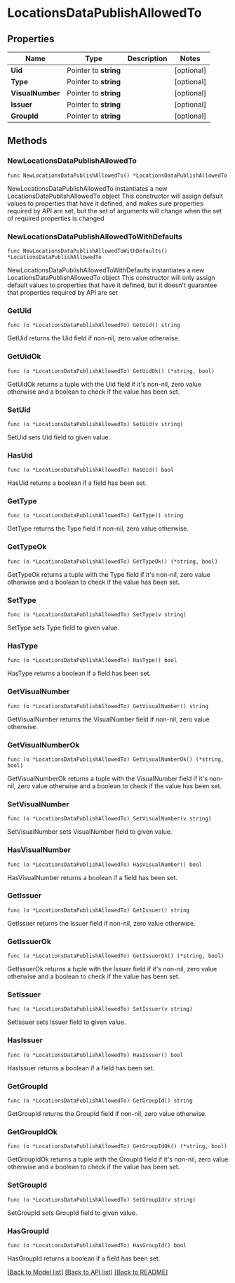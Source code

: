 # LocationsDataPublishAllowedTo

## Properties

Name | Type | Description | Notes
------------ | ------------- | ------------- | -------------
**Uid** | Pointer to **string** |  | [optional] 
**Type** | Pointer to **string** |  | [optional] 
**VisualNumber** | Pointer to **string** |  | [optional] 
**Issuer** | Pointer to **string** |  | [optional] 
**GroupId** | Pointer to **string** |  | [optional] 

## Methods

### NewLocationsDataPublishAllowedTo

`func NewLocationsDataPublishAllowedTo() *LocationsDataPublishAllowedTo`

NewLocationsDataPublishAllowedTo instantiates a new LocationsDataPublishAllowedTo object
This constructor will assign default values to properties that have it defined,
and makes sure properties required by API are set, but the set of arguments
will change when the set of required properties is changed

### NewLocationsDataPublishAllowedToWithDefaults

`func NewLocationsDataPublishAllowedToWithDefaults() *LocationsDataPublishAllowedTo`

NewLocationsDataPublishAllowedToWithDefaults instantiates a new LocationsDataPublishAllowedTo object
This constructor will only assign default values to properties that have it defined,
but it doesn't guarantee that properties required by API are set

### GetUid

`func (o *LocationsDataPublishAllowedTo) GetUid() string`

GetUid returns the Uid field if non-nil, zero value otherwise.

### GetUidOk

`func (o *LocationsDataPublishAllowedTo) GetUidOk() (*string, bool)`

GetUidOk returns a tuple with the Uid field if it's non-nil, zero value otherwise
and a boolean to check if the value has been set.

### SetUid

`func (o *LocationsDataPublishAllowedTo) SetUid(v string)`

SetUid sets Uid field to given value.

### HasUid

`func (o *LocationsDataPublishAllowedTo) HasUid() bool`

HasUid returns a boolean if a field has been set.

### GetType

`func (o *LocationsDataPublishAllowedTo) GetType() string`

GetType returns the Type field if non-nil, zero value otherwise.

### GetTypeOk

`func (o *LocationsDataPublishAllowedTo) GetTypeOk() (*string, bool)`

GetTypeOk returns a tuple with the Type field if it's non-nil, zero value otherwise
and a boolean to check if the value has been set.

### SetType

`func (o *LocationsDataPublishAllowedTo) SetType(v string)`

SetType sets Type field to given value.

### HasType

`func (o *LocationsDataPublishAllowedTo) HasType() bool`

HasType returns a boolean if a field has been set.

### GetVisualNumber

`func (o *LocationsDataPublishAllowedTo) GetVisualNumber() string`

GetVisualNumber returns the VisualNumber field if non-nil, zero value otherwise.

### GetVisualNumberOk

`func (o *LocationsDataPublishAllowedTo) GetVisualNumberOk() (*string, bool)`

GetVisualNumberOk returns a tuple with the VisualNumber field if it's non-nil, zero value otherwise
and a boolean to check if the value has been set.

### SetVisualNumber

`func (o *LocationsDataPublishAllowedTo) SetVisualNumber(v string)`

SetVisualNumber sets VisualNumber field to given value.

### HasVisualNumber

`func (o *LocationsDataPublishAllowedTo) HasVisualNumber() bool`

HasVisualNumber returns a boolean if a field has been set.

### GetIssuer

`func (o *LocationsDataPublishAllowedTo) GetIssuer() string`

GetIssuer returns the Issuer field if non-nil, zero value otherwise.

### GetIssuerOk

`func (o *LocationsDataPublishAllowedTo) GetIssuerOk() (*string, bool)`

GetIssuerOk returns a tuple with the Issuer field if it's non-nil, zero value otherwise
and a boolean to check if the value has been set.

### SetIssuer

`func (o *LocationsDataPublishAllowedTo) SetIssuer(v string)`

SetIssuer sets Issuer field to given value.

### HasIssuer

`func (o *LocationsDataPublishAllowedTo) HasIssuer() bool`

HasIssuer returns a boolean if a field has been set.

### GetGroupId

`func (o *LocationsDataPublishAllowedTo) GetGroupId() string`

GetGroupId returns the GroupId field if non-nil, zero value otherwise.

### GetGroupIdOk

`func (o *LocationsDataPublishAllowedTo) GetGroupIdOk() (*string, bool)`

GetGroupIdOk returns a tuple with the GroupId field if it's non-nil, zero value otherwise
and a boolean to check if the value has been set.

### SetGroupId

`func (o *LocationsDataPublishAllowedTo) SetGroupId(v string)`

SetGroupId sets GroupId field to given value.

### HasGroupId

`func (o *LocationsDataPublishAllowedTo) HasGroupId() bool`

HasGroupId returns a boolean if a field has been set.


[[Back to Model list]](../README.md#documentation-for-models) [[Back to API list]](../README.md#documentation-for-api-endpoints) [[Back to README]](../README.md)



